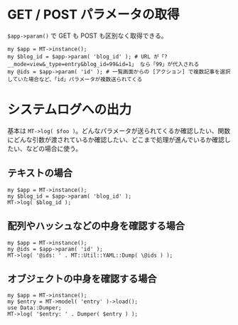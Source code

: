 # GET / POST パラメータの取得

`$app->param()` で GET も POST も区別なく取得できる。

```
my $app = MT->instance();
my $blog_id = $app->param( 'blog_id' ); # URL が「?__mode=view&_type=entry&blog_id=99&id=1」 なら「99」が代入される
my @ids = $app->param( 'id' ); # 一覧画面からの [アクション] で複数記事を選択していた場合など、「id」パラメータが複数送られてくる
```

# システムログへの出力

基本は `MT->log( $foo )`。どんなパラメータが送られてくるか確認したい、関数にどんな引数が渡されているか確認したい、どこまで処理が進んでいるか確認したい、などの場合に使う。

## テキストの場合

```
my $app = MT->instance();
my $blog_id = $app->param( 'blog_id' );
MT->log( $blog_id );
```

## 配列やハッシュなどの中身を確認する場合

```
my $app = MT->instance();
my @ids = $app->param( 'id' );
MT->log( '@ids: ' . MT::Util::YAML::Dump( \@ids ) );
```

## オブジェクトの中身を確認する場合

```
my $app = MT->instance();
my $entry = MT->model( 'entry' )->load();
use Data::Dumper;
MT->log( '$entry: ' . Dumper( $entry ) );
```
